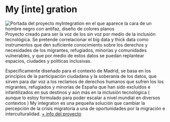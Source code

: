 # My [inte] gration

![Portada del proyecto myIntegration en el que aparece la cara de un hombre negro con antifaz, diseño de colores planos](https://www.medialab-prado.es/sites/default/files/styles/imagenes_medianas/public/project/image/my%20itegration%20vizualizar2%20.png?itok=ClAKnsBn "myIntegration")
Proyecto creado para ser la voz de los sin voz por medio de la inclusión tecnológica. Se pretende correlacionar el big data y thick data como instrumentos que den suficiente conocimiento sobre los derechos y necesidades de los migrantes, refugiados, minorías y comunidades vulnerables, y que por medio de estos datos se puedan replantear espacios, ciudades y políticas inclusivas.

Específicamente diseñado para el contexto de Madrid, se basa en los principios de la participación ciudadana y la soberanía de los datos, que sirven para dar voz a los reclamos de derechos humanos que sufren los los migrantes, refugiados y minorías de España que han sido excluidos e infantilizados en sus destinos y aún más en la inclusión tecnológica ( aunque lo estoy formulado para poder escalar a nivel mundial en diversos contextos ) My integraton es una pequeña solución que cambiar la percepción de la crisis migratoria a una de oportunidades por la migración e interculturalidad. 
[+ info del proyecto](https://www.medialab-prado.es/proyectos/my-inte-gration)
